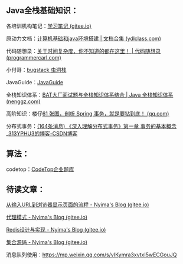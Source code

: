 ## Java全栈基础知识：

各培训机构笔记：[学习笔记 (gitee.io)](https://bright-boy.gitee.io/technical-notes/#/start/)

原动力文档：[计算机基础和java环境搭建 | 文档合集 (ydlclass.com)](https://ydlclass.com/doc21xnv/javase/computer/#一、你选择了正确的赛道)

代码随想录：[关于时间复杂度，你不知道的都在这里！ | 代码随想录 (programmercarl.com)](https://www.programmercarl.com/前序/关于时间复杂度，你不知道的都在这里！.html)

小付哥：[bugstack 虫洞栈](https://bugstack.cn/)

JavaGuide：[JavaGuide](https://javaguide.cn/)

全栈知识体系：[BAT大厂面试题与全栈知识体系结合 | Java 全栈知识体系 (nenggz.com)](https://www.nenggz.com/md/outline/x-outline.html)

高阶知识：楼仔[61 张图，剖析 Spring 事务，就是要钻到底！ (qq.com)](https://mp.weixin.qq.com/s/5HVpCjouOFsLfvC93XfLzw)

分布式事务：[(164条消息) 《深入理解分布式事务》第一章 事务的基本概念_313YPHU3的博客-CSDN博客](https://sisyphus.blog.csdn.net/article/details/122301880)

## 算法：

codetop：[CodeTop企业题库](https://codetop.cc/home)

## 待读文章：

[从输入URL到浏览器显示页面的流程 - Nyima's Blog (gitee.io)](https://nyimac.gitee.io/2020/12/10/URL访问服务器流程/#从输入URL到浏览器显示页面的流程)

[代理模式 - Nyima's Blog (gitee.io)](https://nyimac.gitee.io/2020/11/03/代理模式/#三、基于Java反射的动态代理)

[Redis设计与实现 - Nyima's Blog (gitee.io)](https://nyimac.gitee.io/2020/11/08/Redis设计与实现/#Redis设计与实现)

[集合源码 - Nyima's Blog (gitee.io)](https://nyimac.gitee.io/2020/10/26/集合源码/#集合源码)

消息队列使用：https://mp.weixin.qq.com/s/vIKymra3xvtxI5wECGouJQ
